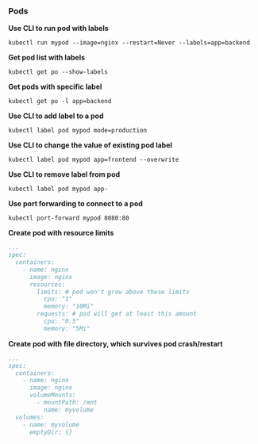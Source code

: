 ### Pods

**Use CLI to run pod with labels**

```shell script
kubectl run mypod --image=nginx --restart=Never --labels=app=backend
```

**Get pod list with labels**

```shell script
kubectl get po --show-labels
```

**Get pods with specific label**

```shell script
kubectl get po -l app=backend
```

**Use CLI to add label to a pod**

```shell script
kubectl label pod mypod mode=production
````

**Use CLI to change the value of existing pod label**

```shell script
kubectl label pod mypod app=frontend --overwrite
``` 

**Use CLI to remove label from pod**

```shell script
kubectl label pod mypod app-
```

**Use port forwarding to connect to a pod**

```shell script
kubectl port-forward mypod 8080:80
```

**Create pod with resource limits**

```yaml
...
spec:
  containers:
    - name: nginx
      image: nginx
      resources:
        limits: # pod won't grow above these limits
          cpu: "1"
          memory: "10Mi"
        requests: # pod will get at least this amount
          cpu: "0.5"
          memory: "5Mi"
```

**Create pod with file directory, which survives pod crash/restart**

```yaml
...
spec:
  containers:
    - name: nginx
      image: nginx
      volumeMounts:
        - mountPath: /mnt
          name: myvolume
  volumes:
    - name: myvolume
      emptyDir: {}
```
